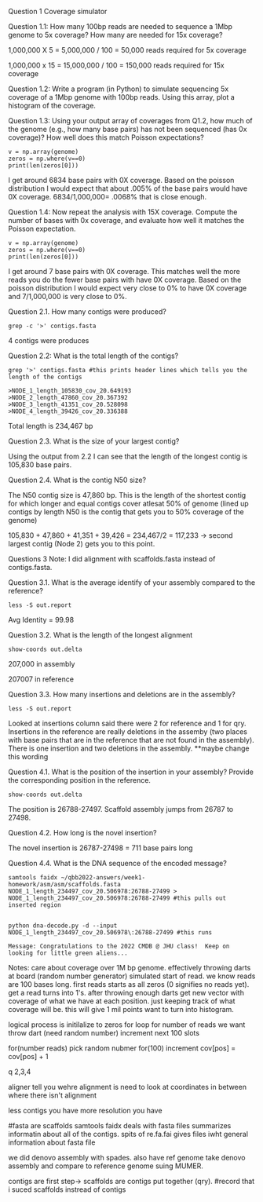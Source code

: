

Question 1 Coverage simulator

Question 1.1: How many 100bp reads are needed to sequence a 1Mbp genome to 5x coverage? How many are needed for 15x coverage?

1,000,000 X 5 = 5,000,000 / 100 = 50,000 reads required for 5x coverage


1,000,000 x 15 = 15,000,000 / 100 = 150,000 reads required for 15x coverage

Question 1.2: Write a program (in Python) to simulate sequencing 5x coverage of a 1Mbp genome with 100bp reads. Using this array, plot a histogram of the coverage. 

Question 1.3: Using your output array of coverages from Q1.2, how much of the genome (e.g., how many base pairs) has not been sequenced (has 0x coverage)? How well does this match Poisson expectations?

```
v = np.array(genome)
zeros = np.where(v==0)
print(len(zeros[0]))

```

I get around 6834 base pairs with 0X coverage. Based on the poisson distribution I would expect that about .005% of the base pairs would have 0X coverage. 6834/1,000,000= .0068% that is close enough. 

Question 1.4: Now repeat the analysis with 15X coverage. Compute the number of bases with 0x coverage, and evaluate how well it matches the Poisson expectation.

```
v = np.array(genome)
zeros = np.where(v==0)
print(len(zeros[0]))

```

I get around 7 base pairs with 0X coverage. This matches well the more reads you do the fewer base pairs with have 0X coverage. Based on the poisson distribution I would expect very close to 0% to have 0X coverage and 7/1,000,000 is very close to 0%.


Question 2.1. How many contigs were produced? 
```
grep -c '>' contigs.fasta
```
4 contigs were produces 


Question 2.2: What is the total length of the contigs? 
```
grep '>' contigs.fasta #this prints header lines which tells you the length of the contigs

>NODE_1_length_105830_cov_20.649193
>NODE_2_length_47860_cov_20.367392
>NODE_3_length_41351_cov_20.528098
>NODE_4_length_39426_cov_20.336388
```
Total length is 234,467 bp 

Question 2.3. What is the size of your largest contig?

Using the output from 2.2 I can see that the length of the longest contig is 105,830 base pairs.

Question 2.4. What is the contig N50 size?

The N50 contig size is 47,860 bp. This is the length of the shortest contig for which longer and equal contigs cover atlesat 50% of genome (lined up contigs by length N50 is the contig that gets you to 50% coverage of the genome) 

105,830 + 47,860 + 41,351 + 39,426 = 234,467/2 = 117,233 -> second largest contig (Node 2) gets you to this point. 


Questions 3 Note: I did alignment with scaffolds.fasta instead of contigs.fasta.

Question 3.1. What is the average identify of your assembly compared to the reference?

```
less -S out.report
```

Avg Identity = 99.98 

Question 3.2. What is the length of the longest alignment

```
show-coords out.delta
```

207,000 in assembly 

207007 in reference 


Question 3.3. How many insertions and deletions are in the assembly? 

```
less -S out.report
```
Looked at insertions column said there were 2 for reference and 1 for qry. Insertions in the reference are really deletions in the assemby (two places with base pairs that are in the reference that are not found in the assembly). There is one insertion and two deletions in the assembly. **maybe change this wording


Question 4.1. What is the position of the insertion in your assembly? Provide the corresponding position in the reference. 

```
show-coords out.delta
```

The position is 26788-27497. Scaffold assembly jumps from 26787 to 27498.  


Question 4.2. How long is the novel insertion? 

The novel insertion is 26787-27498 = 711 base pairs long 

Question 4.4. What is the DNA sequence of the encoded message?
```
samtools faidx ~/qbb2022-answers/week1-homework/asm/asm/scaffolds.fasta NODE_1_length_234497_cov_20.506978:26788-27499 > NODE_1_length_234497_cov_20.506978:26788-27499 #this pulls out inserted region


python dna-decode.py -d --input NODE_1_length_234497_cov_20.506978\:26788-27499 #this runs 

Message: Congratulations to the 2022 CMDB @ JHU class!  Keep on looking for little green aliens...
```






Notes: 
care about coverage over 1M bp genome. effectively throwing darts at board (random number generator) simulated start of read. we know reads are 100 bases long. first reads starts as all zeros (0 signifies no reads yet). get a read turns into 1's. after throwing enough darts get new vector with coverage of what we have at each position. just keeping track of what coverage will be. this will give 1 mil points want to turn into histogram. 

logical process is initilalize to zeros 
for loop for number of reads we want throw dart (need random number)
increment next 100 slots

for(number reads)
pick random nubmer
for(100)
increment cov[pos] = cov[pos] + 1

q 2,3,4

aligner tell you wehre alignment is need to look at coordinates in between where there isn't alignment 

less contigs you have more resolution you have

#fasta are scaffolds
samtools faidx deals with fasta files summarizes informatin about all of the contigs. spits of re.fa.fai gives files iwht general information about fasta file 

we did denovo assembly with spades. also have ref genome take denovo assembly and compare to reference genome suing MUMER. 

contigs are first step-> scaffolds are contigs put together (qry). #record that i suced scaffolds instread of contigs